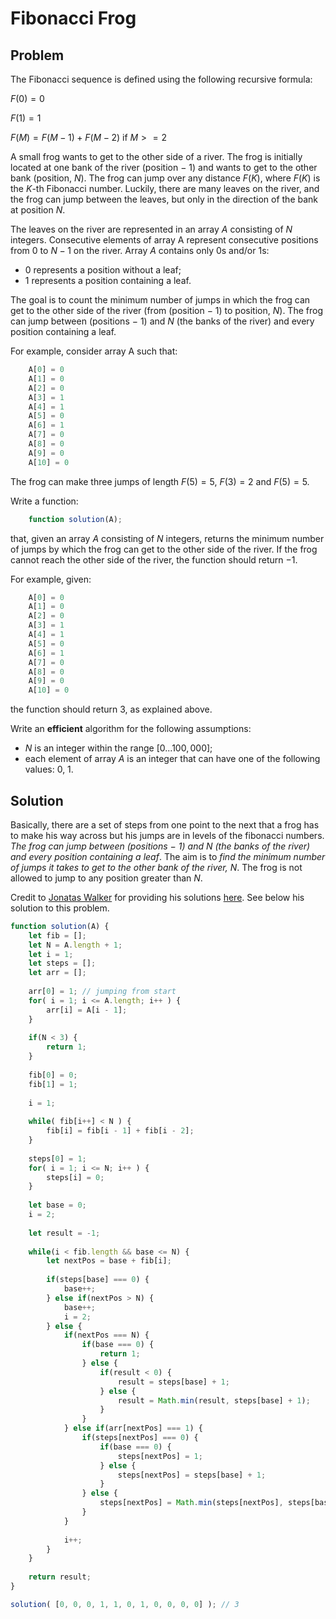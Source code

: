# Fibonacci Frog

## Problem

The Fibonacci sequence is defined using the following recursive formula:

$F(0) = 0$

$F(1) = 1$

$F(M) = F(M - 1) + F(M - 2) \text{ if } M >= 2$

A small frog wants to get to the other side of a river. The frog is initially located at one bank of the river (position − 1) and wants to get to the other bank (position, $N$). The frog can jump over any distance $F(K)$, where $F(K)$ is the $K$-th Fibonacci number. Luckily, there are many leaves on the river, and the frog can jump between the leaves, but only in the direction of the bank at position $N$.

The leaves on the river are represented in an array $A$ consisting of $N$ integers. Consecutive elements of array A represent consecutive positions from $0$ to $N − 1$ on the river. Array $A$ contains only 0s and/or 1s:

- 0 represents a position without a leaf;
- 1 represents a position containing a leaf.

The goal is to count the minimum number of jumps in which the frog can get to the other side of the river (from (position − 1) to position, $N$). The frog can jump between (positions − 1) and $N$ (the banks of the river) and every position containing a leaf.

For example, consider array A such that:

```js
    A[0] = 0
    A[1] = 0
    A[2] = 0
    A[3] = 1
    A[4] = 1
    A[5] = 0
    A[6] = 1
    A[7] = 0
    A[8] = 0
    A[9] = 0
    A[10] = 0
```

The frog can make three jumps of length $F(5) = 5$, $F(3) = 2$ and $F(5) = 5$.

Write a function:

```js
    function solution(A);
```

that, given an array $A$ consisting of $N$ integers, returns the minimum number of jumps by which the frog can get to the other side of the river. If the frog cannot reach the other side of the river, the function should return −1.

For example, given:
```js
    A[0] = 0
    A[1] = 0
    A[2] = 0
    A[3] = 1
    A[4] = 1
    A[5] = 0
    A[6] = 1
    A[7] = 0
    A[8] = 0
    A[9] = 0
    A[10] = 0
```

the function should return 3, as explained above.

Write an **efficient** algorithm for the following assumptions:

- $N$ is an integer within the range $[0 ... 100,000]$;
- each element of array $A$ is an integer that can have one of the following values: 0, 1.

## Solution

Basically, there are a set of steps from one point to the next that a frog has to make his way across but his jumps are in levels of the fibonacci numbers. _The frog can jump between (positions − 1) and N (the banks of the river) and every position containing a leaf_. The aim is to _find the minimum number of jumps it takes to get to the other bank of the river, N_. The frog is not allowed to jump to any position greater than $N$.

Credit to [Jonatas Walker](https://gist.github.com/jonataswalker) for providing his solutions [here](https://gist.github.com/jonataswalker/08187f5457fac4af1e86cf8c86647e23). See below his solution to this problem.


```js
function solution(A) {    
    let fib = [];
    let N = A.length + 1;
    let i = 1;
    let steps = [];
    let arr = [];
    
    arr[0] = 1; // jumping from start
    for( i = 1; i <= A.length; i++ ) {
        arr[i] = A[i - 1];
    }
    
    if(N < 3) {
        return 1;
    }
    
    fib[0] = 0;
    fib[1] = 1;
    
    i = 1;
    
    while( fib[i++] < N ) {
        fib[i] = fib[i - 1] + fib[i - 2];
    }
    
    steps[0] = 1;
    for( i = 1; i <= N; i++ ) {
        steps[i] = 0;
    }
    
    let base = 0;
    i = 2;
    
    let result = -1;
    
    while(i < fib.length && base <= N) {
        let nextPos = base + fib[i];
        
        if(steps[base] === 0) {
            base++;
        } else if(nextPos > N) {
            base++;
            i = 2;
        } else {
            if(nextPos === N) {
                if(base === 0) {
                    return 1;
                } else {
                    if(result < 0) {
                        result = steps[base] + 1;
                    } else {
                        result = Math.min(result, steps[base] + 1);
                    }
                }
            } else if(arr[nextPos] === 1) {
                if(steps[nextPos] === 0) {
                    if(base === 0) {
                        steps[nextPos] = 1;
                    } else {
                        steps[nextPos] = steps[base] + 1;
                    }
                } else {
                    steps[nextPos] = Math.min(steps[nextPos], steps[base] + 1);
                }
            }
            
            i++;
        }
    }
    
    return result;
}

solution( [0, 0, 0, 1, 1, 0, 1, 0, 0, 0, 0] ); // 3
```